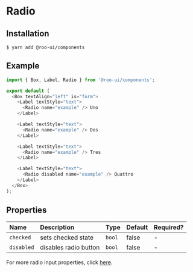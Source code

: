 # Radio

<!-- STORY -->

## Installation

```shell
$ yarn add @roo-ui/components
```

## Example

```js
import { Box, Label, Radio } from '@roo-ui/components';

export default (
  <Box textAlign="left" is="form">
    <Label textStyle="text">
      <Radio name="example" /> Uno
    </Label>

    <Label textStyle="text">
      <Radio name="example" /> Dos
    </Label>

    <Label textStyle="text">
      <Radio name="example" /> Tres
    </Label>

    <Label textStyle="text">
      <Radio disabled name="example" /> Quattro
    </Label>
  </Box>
);
```

## Properties

| Name       | Description           | Type   | Default | Required? |
|:-----------|:----------------------|:-------|:--------|:----------|
| `checked`  | sets checked state    | `bool` | false   | -         |
| `disabled` | disables radio button | `bool` | false   | -         |

For more radio input properties, click [here](https://www.w3schools.com/jsref/dom_obj_radio.asp).
